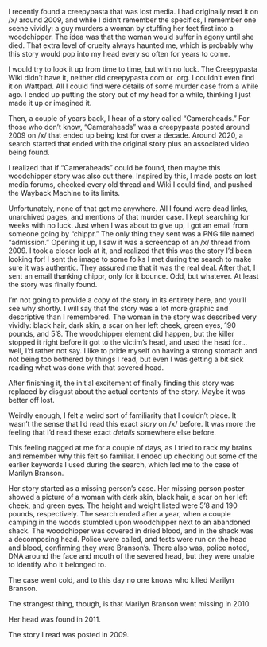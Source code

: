 I recently found a creepypasta that was lost media. I had originally read it on /x/ around 2009, and while I didn’t remember the specifics, I remember one scene vividly: a guy murders a woman by stuffing her feet first into a woodchipper. The idea was that the woman would suffer in agony until she died. That extra level of cruelty always haunted me, which is probably why this story would pop into my head every so often for years to come.   
I would try to look it up from time to time, but with no luck. The Creepypasta Wiki didn’t have it, neither did creepypasta.com or .org. I couldn’t even find it on Wattpad. All I could find were details of some murder case from a while ago. I ended up putting the story out of my head for a while, thinking I just made it up or imagined it.   
Then, a couple of years back, I hear of a story called “Cameraheads.” For those who don’t know, “Cameraheads” was a creepypasta posted around 2009 on /x/ that ended up being lost for over a decade. Around 2020, a search started that ended with the original story plus an associated video being found.   
I realized that if “Cameraheads” could be found, then maybe this woodchipper story was also out there. Inspired by this, I made posts on lost media forums, checked every old thread and Wiki I could find, and pushed the Wayback Machine to its limits.   
Unfortunately, none of that got me anywhere. All I found were dead links, unarchived pages, and mentions of that murder case. I kept searching for weeks with no luck. Just when I was about to give up, I got an email from someone going by “chippr.” The only thing they sent was a PNG file named “admission.” Opening it up, I saw it was a screencap of an /x/ thread from 2009. I took a closer look at it, and realized that this was the story I’d been looking for! I sent the image to some folks I met during the search to make sure it was authentic. They assured me that it was the real deal. After that, I sent an email thanking chippr, only for it bounce. Odd, but whatever. At least the story was finally found.  
I’m not going to provide a copy of the story in its entirety here, and you’ll see why shortly. I will say that the story was a lot more graphic and descriptive than I remembered. The woman in the story was described very vividly: black hair, dark skin, a scar on her left cheek, green eyes, 190 pounds, and 5’8. The woodchipper element did happen, but the killer stopped it right before it got to the victim’s head, and used the head for…well, I’d rather not say. I like to pride myself on having a strong stomach and not being too bothered by things I read, but even I was getting a bit sick reading what was done with that severed head.   
After finishing it, the initial excitement of finally finding this story was replaced by disgust about the actual contents of the story. Maybe it was better off lost.  
Weirdly enough, I felt a weird sort of familiarity that I couldn’t place. It wasn’t the sense that I’d read this exact *story* on /x/ before. It was more the feeling that I’d read these exact *details* somewhere else before.   
This feeling nagged at me for a couple of days, as I tried to rack my brains and remember why this felt so familiar. I ended up checking out some of the earlier keywords I used during the search, which led me to the case of Marilyn Branson.   
Her story started as a missing person’s case. Her missing person poster showed a picture of a woman with dark skin, black hair, a scar on her left cheek, and green eyes. The height and weight listed were 5’8 and 190 pounds, respectively. The search ended after a year, when a couple camping in the woods stumbled upon woodchipper next to an abandoned shack. The woodchipper was covered in dried blood, and in the shack was a decomposing head. Police were called, and tests were run on the head and blood, confirming they were Branson’s. There also was, police noted, DNA around the face and mouth of the severed head, but they were unable to identify who it belonged to.   
The case went cold, and to this day no one knows who killed Marilyn Branson.  
The strangest thing, though, is that Marilyn Branson went missing in 2010.   
Her head was found in 2011.  
The story I read was posted in 2009.   
